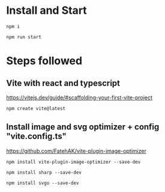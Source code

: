 # Install and Start
`npm i`

`npm run start`

# Steps followed

## Vite with react and typescript
https://vitejs.dev/guide/#scaffolding-your-first-vite-project

`npm create vite@latest` 

## Install image and svg optimizer + config "vite.config.ts"
https://github.com/FatehAK/vite-plugin-image-optimizer

`npm install vite-plugin-image-optimizer --save-dev` 

`npm install sharp --save-dev`

`npm install svgo --save-dev`